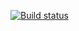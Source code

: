[![Build status](https://ci.appveyor.com/api/projects/status/4oe654m6588d7dph?svg=true)](https://ci.appveyor.com/project/JhonKikkoman/task4)
